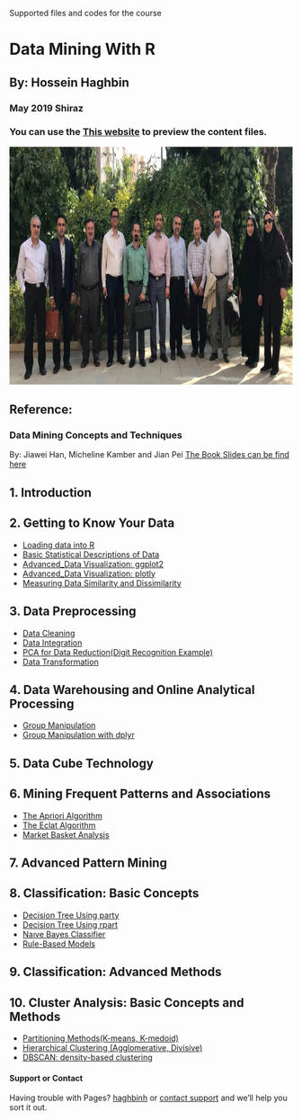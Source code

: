 Supported files and codes for the course
# Data Mining With R
## By: Hossein Haghbin
### May 2019 Shiraz<br />
### You can use the [This website](https://haghbinh.github.io/DMwR) to preview the content files.

<img src="images/IMG-20190707-WA0027.jpg" alt="Diffrent perspective of objects." width="1024" height="423">


## Reference:
### Data Mining Concepts and Techniques
By: Jiawei Han, Micheline Kamber and Jian Pei
[The Book Slides can be find here](https://hanj.cs.illinois.edu/bk3/bk3_slidesindex.htm)

## 1. Introduction
## 2. Getting to Know Your Data
 * [Loading data into R](https://haghbinh.github.io/DMwR/html/2_Getting_to_Know_Your_Data/Loading_data.html)
 * [Basic Statistical Descriptions of Data](https://haghbinh.github.io/DMwR/html/2_Getting_to_Know_Your_Data/Statistical_Descriptions.html) 
 * [Advanced_Data Visualization: ggplot2](https://haghbinh.github.io/DMwR/html/2_Getting_to_Know_Your_Data/Advanced_Visualization_1.html) 
 * [Advanced_Data Visualization: plotly](https://haghbinh.github.io/DMwR/html/2_Getting_to_Know_Your_Data/Advanced_Visualization_2.html)
 * [Measuring Data Similarity and Dissimilarity](https://haghbinh.github.io/DMwR/html/2_Getting_to_Know_Your_Data/Similarity_and_Dissimilarity.html) 
## 3. Data Preprocessing 
 * [Data Cleaning](https://haghbinh.github.io/DMwR/html/3_Data_Preprocessing/3-2_Data_Cleaning.html)
 * [Data Integration](https://haghbinh.github.io/DMwR/html/3_Data_Preprocessing/3-3_Data_Integration.html)
 * [PCA for Data Reduction(Digit Recognition Example)](https://haghbinh.github.io/DMwR/html/3_Data_Preprocessing/3-4_Dimension_Reduction.html)
 * [Data Transformation](https://haghbinh.github.io/DMwR/html/3_Data_Preprocessing/3_5_Data_Transformation.html)
## 4. Data Warehousing and Online Analytical Processing
 * [Group Manipulation](https://haghbinh.github.io/DMwR/html/4_OLAP/4.1_Group_Manipulation.html)
 * [Group Manipulation with dplyr](https://haghbinh.github.io/DMwR/html/4_OLAP/4.2_Faster_Group_Manipulation_with_dplyr.html)
## 5. Data Cube Technology
## 6. Mining Frequent Patterns and Associations
 * [The Apriori Algorithm](https://haghbinh.github.io/DMwR/html/6_Frequent_Patterns/6.1_The_Apriori_Algorithm.html)
 * [The Eclat Algorithm](https://haghbinh.github.io/DMwR/html/6_Frequent_Patterns/6.2_The_Eclat_Algorithm.html)
 * [Market Basket Analysis](https://haghbinh.github.io/DMwR/html/6_Frequent_Patterns/6.3_Market_Basket_Analysis.html)
## 7. Advanced Pattern Mining 
## 8. Classification: Basic Concepts
 * [Decision Tree Using party](https://haghbinh.github.io/DMwR/html/8_Classification_Basic_Concepts/7.1_Decision_tree_using_party.html)
 * [Decision Tree Using rpart](https://haghbinh.github.io/DMwR/html/8_Classification_Basic_Concepts/7.2_Decision_tree_using_rpart.html)
 * [Naıve Bayes Classifier](https://haghbinh.github.io/DMwR/html/8_Classification_Basic_Concepts/7.3_naıve_bayes.html)
 * [Rule-Based Models](https://haghbinh.github.io/DMwR/html/8_Classification_Basic_Concepts/7_4_Rule-Based_Models.html)
## 9. Classification: Advanced Methods
## 10. Cluster Analysis: Basic Concepts and Methods
 * [Partitioning Methods(K-means, K-medoid)](https://haghbinh.github.io/DMwR/html/10_Clustering/10_1_Partitioning_Methods.html)
 * [Hierarchical Clustering (Agglomerative, Divisive)](https://haghbinh.github.io/DMwR/html/10_Clustering/10_2_Hierarchical_Clustering.html)
 * [DBSCAN: density-based clustering](https://haghbinh.github.io/DMwR/html/10_Clustering/10_3__DBSCAN.html)

#### Support or Contact
Having trouble with Pages?  [haghbinh](https://haghbinh.github.com/) or [contact support](haghbinh@gmail.com) and we’ll help you sort it out.



